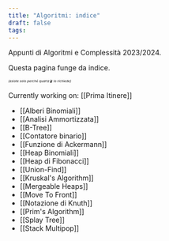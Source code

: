 ```yaml
---
title: "Algoritmi: indice"
draft: false
tags:
---
```

Appunti di Algoritmi e Complessità 2023/2024.

Questa pagina funge da indice.

_<sub><sup><sub><sup>(esiste solo perché quartz🪴 lo richiede)</sub></sup></sub></sup>_

Currently working on: [[Prima Itinere]]
- [[Alberi Binomiali]]
- [[Analisi Ammortizzata]]
- [[B-Tree]]
- [[Contatore binario]]
- [[Funzione di Ackermann]]
- [[Heap Binomiali]]
- [[Heap di Fibonacci]]
- [[Union-Find]]
- [[Kruskal's Algorithm]]
- [[Mergeable Heaps]]
- [[Move To Front]]
- [[Notazione di Knuth]]
- [[Prim's Algorithm]]
- [[Splay Tree]]
- [[Stack Multipop]]
